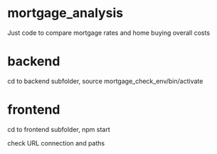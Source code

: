# mortgage_analysis
Just code to compare mortgage rates and home buying overall costs

# backend
cd to backend subfolder, source mortgage_check_env/bin/activate

# frontend 
cd to frontend subfolder, npm start

check URL connection and paths
